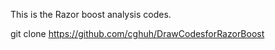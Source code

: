 This is the Razor boost analysis codes.

git clone https://github.com/cghuh/DrawCodesforRazorBoost


